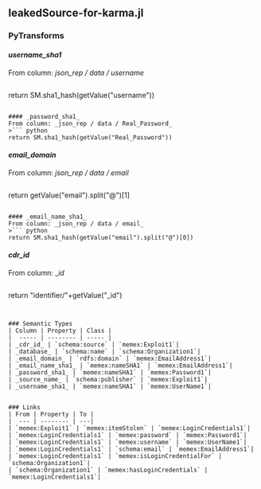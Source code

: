 ## leakedSource-for-karma.jl

### PyTransforms
#### _username_sha1_
From column: _json_rep / data / username_
>``` python
return SM.sha1_hash(getValue("username"))
```

#### _password_sha1_
From column: _json_rep / data / Real_Password_
>``` python
return SM.sha1_hash(getValue("Real_Password"))
```

#### _email_domain_
From column: _json_rep / data / email_
>``` python
return getValue("email").split("@")[1]
```

#### _email_name_sha1_
From column: _json_rep / data / email_
>``` python
return SM.sha1_hash(getValue("email").split("@")[0])
```

#### _cdr_id_
From column: __id_
>``` python
return "identifier/"+getValue("_id")
```


### Semantic Types
| Column | Property | Class |
|  ----- | -------- | ----- |
| _cdr_id_ | `schema:source` | `memex:Exploit1`|
| _database_ | `schema:name` | `schema:Organization1`|
| _email_domain_ | `rdfs:domain` | `memex:EmailAddress1`|
| _email_name_sha1_ | `memex:nameSHA1` | `memex:EmailAddress1`|
| _password_sha1_ | `memex:nameSHA1` | `memex:Password1`|
| _source_name_ | `schema:publisher` | `memex:Exploit1`|
| _username_sha1_ | `memex:nameSHA1` | `memex:UserName1`|


### Links
| From | Property | To |
|  --- | -------- | ---|
| `memex:Exploit1` | `memex:itemStolen` | `memex:LoginCredentials1`|
| `memex:LoginCredentials1` | `memex:password` | `memex:Password1`|
| `memex:LoginCredentials1` | `memex:username` | `memex:UserName1`|
| `memex:LoginCredentials1` | `schema:email` | `memex:EmailAddress1`|
| `memex:LoginCredentials1` | `memex:isLoginCredentialFor` | `schema:Organization1`|
| `schema:Organization1` | `memex:hasLoginCredentials` | `memex:LoginCredentials1`|
